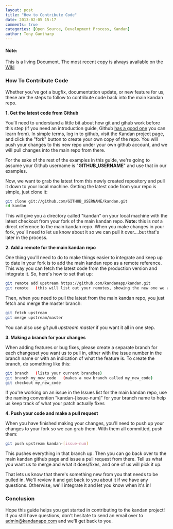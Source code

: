 ```yaml
---
layout: post
title: "How to Contribute Code"
date: 2013-02-05 15:17
comments: true
categories: [Open Source, Development Process, Kandan]
author: Tony Guntharp
---
```


<div class="alert alert-info">
	<h4>Note: </h4>This is a living Document. The most recent copy is always available on the <a href="https://github.com/kandanapp/kandan/wiki/How-to-Contribute-Code">Wiki</a>
</div>

### How To Contribute Code
Whether you've got a bugfix, documentation update, or new feature for us, these are the steps to follow to contribute code back into the main kandan repo.

**1. Get the latest code from Github**

You'll need to understand a little bit about how git and gihub work before this step (if you need an introduction guide, Github [has a good one](http://learn.github.com/p/intro.html) you can learn from). In simple terms, log in to github, visit the Kandan project page, and click the "fork" button to create your own copy of the repo.  You will push your changes to this new repo under your own github account, and we will pull changes into the main repo from there.
<!-- more -->
For the sake of the rest of the examples in this guide, we're going to assume your Github username is "**GITHUB_USERNAME**" and use that in our examples.

Now, we want to grab the latest from this newly created repository and pull it down to your local machine. Getting the latest code from your repo is simple, just clone it:

```bash
git clone git://github.com/GITHUB_USERNAME/kandan.git
cd kandan
```
This will give you a directory called "kandan" on your local machine with the latest checkout from your fork of the main kandan repo. **Note:** this is *not* a direct reference to the main kandan repo. When you make changes in your fork, you'll need to let us know about it so we can pull it over....but that's later in the process.

**2. Add a remote for the main kandan repo**

One thing you'll need to do to make things easier to integrate and keep up to date in your fork is to add the main kandan repo as a remote reference. This way you can fetch the latest code from the production version and integrate it. So, here's how to set that up:

```bash
git remote add upstream https://github.com/kandanapp/kandan.git
git remote   (this will list out your remotes, showing the new one we added)
```

Then, when you need to pull the latest from the main kandan repo, you just fetch and merge the master branch:

```bash
git fetch upstream
git merge upstream/master
```

You can also use *git pull upstream master* if you want it all in one step.

**3. Making a branch for your changes**

When adding features or bug fixes, please create a separate branch for each changeset you want us to pull in, either with the issue number in the branch name or with an indication of what the feature is. To create the branch, do something like this:

```bash
git branch   (lists your current branches)
git branch my_new_code   (makes a new branch called my_new_code)
git checkout my_new_code
```

If you're working on an issue in the Issues list for the main kandan repo, use the naming convention "kandan-[issue-num]" for your branch name to help us keep track of what your patch actually fixes

**4. Push your code and make a pull request**

When you have finished making your changes, you'll need to push up your changes to your fork so we can grab them. With them all committed, push them:

```bash
git push upstream kandan-[issue-num]
```

This pushes everything in that branch up. Then you can go back over to the main kandan github page and issue a pull request from there.  Tell us what you want us to merge and what it does/fixes, and one of us will pick it up.

That lets us know that there's something new from you that needs to be pulled in. We'll review it and get back to you about it if we have any questions. Otherwise, we'll integrate it and let you know when it's in!

### Conclusion
Hope this guide helps you get started in contributing to the kandan project! If you still have questions, don't hesitate to send an email over to admin@kandanapp.com and we'll get back to you.  